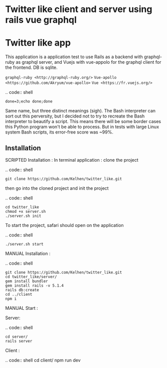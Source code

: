 # Twitter like client and server using rails vue graphql


Twitter like app
========

This application is a application test to use Rails as a backend with
graphql-ruby as graphql server, and Vuejs with vue-appolo for the
graphql client for the frontend. DB is sqlite.

`graphql-ruby <http://graphql-ruby.org/>`
`Vue-apollo <https://github.com/Akryum/vue-apollo>`
`Vue <https://fr.vuejs.org/>`

.. code:: shell

    done=3;echo done;done

Same name, but three distinct meanings (sigh). The Bash interpreter can
sort out this perversity, but I decided not to try to recreate the Bash
interpreter to beautify a script. This means there will be some border
cases this Python program won't be able to process. But in tests with
large Linux system Bash scripts, its error-free score was ~99%.

Installation
------------

SCRIPTED Installation :
In terminal application : clone the project

.. code:: shell

    git clone https://github.com/Kelhen/twitter_like.git

then go into the cloned project and init the project

.. code:: shell

    cd twitter_like
    chmod +x server.sh
    ./server.sh init

To start the project, safari should open on the application

.. code:: shell

    ./server.sh start

MANUAL Installation :

.. code:: shell

    git clone https://github.com/Kelhen/twitter_like.git
    cd twitter_like/server/
    gem install bundler
    gem install rails -v 5.1.4
    rails db:create
    cd ../client
    npm i

MANUAL Start :

Server:

.. code:: shell

    cd server/
    rails server

Client :

.. code:: shell
    cd client/
    npm run dev
